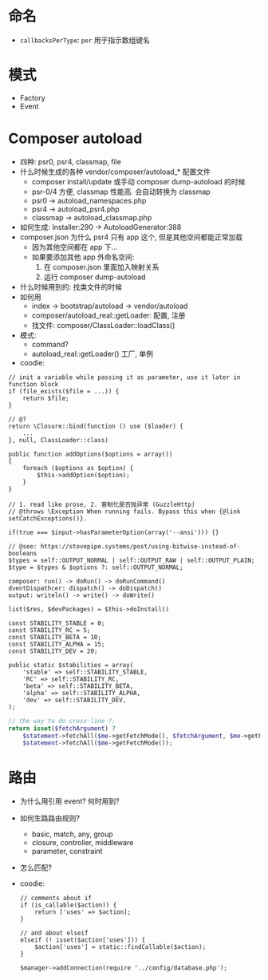 # 命名
- `callbacksPerType`: `per` 用于指示数组键名

# 模式
- Factory
- Event

# Composer autoload
- 四种: psr0, psr4, classmap, file
- 什么时候生成的各种 vendor/composer/autoload_* 配置文件
    + composer install/update 或手动 composer dump-autoload 的时候
    + psr-0/4 方便, classmap 性能高. 会自动转换为 classmap
    + psr0 -> autoload_namespaces.php
    + psr4 -> autoload_psr4.php 
    + classmap -> autoload_classmap.php
- 如何生成: Installer:290 -> AutoloadGenerator:388
- composer.json 为什么 psr4 只有 app 这个, 但是其他空间都能正常加载
    + 因为其他空间都在 app 下...
    + 如果要添加其他 app 外命名空间:
        1. 在 composer.json 里面加入映射关系
        2. 运行 composer dump-autoload
- 什么时候用到的: 找类文件的时候
- 如何用
    + index -> bootstrap/autoload -> vendor/autoload
    + composer/autoload_real::getLoader: 配置, 注册
    + 找文件: composer/ClassLoader::loadClass()
- 模式:
    + command?
    + autoload_real::getLoader() 工厂, 单例
- coodie:

```
// init a variable while passing it as parameter, use it later in function block
if (file_exists($file = ...)) {
    return $file;
}
```

```
// @?
return \Closure::bind(function () use ($loader) {
    ...
}, null, ClassLoader::class)
```

```
public function addOptions($options = array())
{
    foreach ($options as $option) {
        $this->addOption($option);
    }
}
```

```
// 1. read like prose, 2. 客制化是否抛异常 (GuzzleHttp)
// @throws \Exception When running fails. Bypass this when {@link setCatchExceptions()}.
```

```
if(true === $input->hasParameterOption(array('--ansi'))) {}
```

```
// @see: https://stovepipe.systems/post/using-bitwise-instead-of-booleans
$types = self::OUTPUT_NORMAL | self::OUTPUT_RAW | self::OUTPUT_PLAIN;
$type = $types & $options ?: self::OUTPUT_NORMAL;
```

```
composer: run() -> doRun() -> doRunCommand()
dventDispathcer: dispatch() -> doDispatch()
output: writeln() -> write() -> doWrite()
```

```
list($res, $devPackages) = $this->doInstall()
```

```
const STABILITY_STABLE = 0;
const STABILITY_RC = 5;
const STABILITY_BETA = 10;
const STABILITY_ALPHA = 15;
const STABILITY_DEV = 20;

public static $stabilities = array(
    'stable' => self::STABILITY_STABLE,
    'RC' => self::STABILITY_RC,
    'beta' => self::STABILITY_BETA,
    'alpha' => self::STABILITY_ALPHA,
    'dev' => self::STABILITY_DEV,
);
```

```php
// the way to do cross-line ?:
return isset($fetchArgument) ?
    $statement->fetchAll($me->getFetchMode(), $fetchArgument, $me->getFetchConstructorArgument()) :
    $statement->fetchAll($me->getFetchMode());
```

# 路由
- 为什么用引用 event? 何时用到?
- 如何生路路由规则?
    + basic, match, any, group
    + closure, controller, middleware
    + parameter, constraint
- 怎么匹配?
- coodie:

    ```
    // comments about if
    if (is_callable($action)) {
        return ['uses' => $action];
    }

    // and about elseif
    elseif (! isset($action['uses'])) {
        $action['uses'] = static::findCallable($action);
    }
    ```

    ```
    $manager->addConnection(require '../config/database.php');
    ```